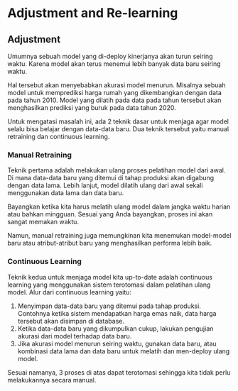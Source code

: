# Adjustment and Re-learning

## Adjustment

Umumnya sebuah model yang di-deploy kinerjanya akan turun seiring waktu. Karena model akan terus menemui lebih banyak data baru seiring waktu. 

Hal tersebut akan menyebabkan akurasi model menurun. Misalnya sebuah model untuk memprediksi harga rumah yang dikembangkan dengan data pada tahun 2010. Model yang dilatih pada data pada tahun tersebut akan menghasilkan prediksi yang buruk pada data tahun 2020.

Untuk mengatasi masalah ini, ada 2 teknik dasar untuk menjaga agar model selalu bisa belajar dengan data-data baru. Dua teknik tersebut yaitu manual retraining dan continuous learning.

### Manual Retraining

Teknik pertama adalah melakukan ulang proses pelatihan model dari awal. Di mana data-data baru yang ditemui di tahap produksi akan digabung dengan data lama. Lebih lanjut, model dilatih ulang dari awal sekali menggunakan data lama dan data baru.

Bayangkan ketika kita harus melatih ulang model dalam jangka waktu harian atau bahkan mingguan. Sesuai yang Anda bayangkan, proses ini akan sangat memakan waktu.

Namun, manual retraining juga memungkinan kita menemukan model-model baru atau atribut-atribut baru yang menghasilkan performa lebih baik.

### Continuous Learning

Teknik kedua untuk menjaga model kita up-to-date adalah continuous learning yang menggunakan sistem terotomasi dalam pelatihan ulang model. Alur dari continuous learning yaitu:

1. Menyimpan data-data baru yang ditemui pada tahap produksi. Contohnya ketika sistem mendapatkan harga emas naik, data harga tersebut akan disimpan di database.
2. Ketika data-data baru yang dikumpulkan cukup, lakukan pengujian akurasi dari model terhadap data baru.
3. Jika akurasi model menurun seiring waktu, gunakan data baru, atau kombinasi data lama dan data baru untuk melatih dan men-deploy ulang model.

Sesuai namanya, 3 proses di atas dapat terotomasi sehingga kita tidak perlu melakukannya secara manual.